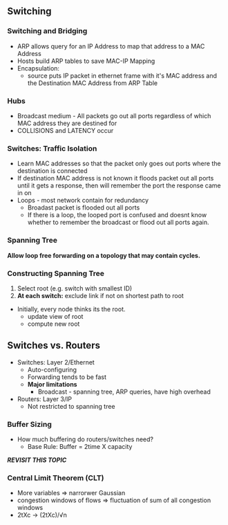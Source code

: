 ## Switching

### Switching and Bridging

* ARP allows query for an IP Address to map that address to a MAC Address
* Hosts build ARP tables to save MAC-IP Mapping
* Encapsulation:
  * source puts IP packet in ethernet frame with it's MAC address and the Destination MAC Address from ARP Table

### Hubs
* Broadcast medium - All packets go out all ports regardless of which MAC address they are destined for
* COLLISIONS and LATENCY occur

### Switches: Traffic Isolation
* Learn MAC addresses so that the packet only goes out ports where the destination is connected
* If destination MAC address is not known it floods packet out all ports until it gets a response, then will remember the port the response came in on
* Loops - most network contain for redundancy
  * Broadast packet is flooded out all ports
  * If there is a loop, the looped port is confused and doesnt know whether to remember the broadcast or flood out all ports again.

### Spanning Tree
**Allow loop free forwarding on a topology that may contain cycles.**

### Constructing Spanning Tree
1.  Select root (e.g. switch with smallest ID)
2.  **At each switch:** exclude link if not on shortest path to root

* Initially, every node thinks its the root.
  * update view of root
  * compute new root

## Switches vs. Routers
* Switches: Layer 2/Ethernet
  * Auto-configuring
  * Forwarding tends to be fast
  * **Major limitations**
    * Broadcast - spanning tree, ARP queries, have high overhead
* Routers: Layer 3/IP
  * Not restricted to spanning tree

### Buffer Sizing
* How much buffering do routers/switches need?
  * Base Rule: Buffer = 2time X capacity

***REVISIT THIS TOPIC***

### Central Limit Theorem (CLT)
* More variables => narrorwer Gaussian
* congestion windows of flows => fluctuation of sum of all congestion windows
* 2tXc -> (2tXc)/√n
